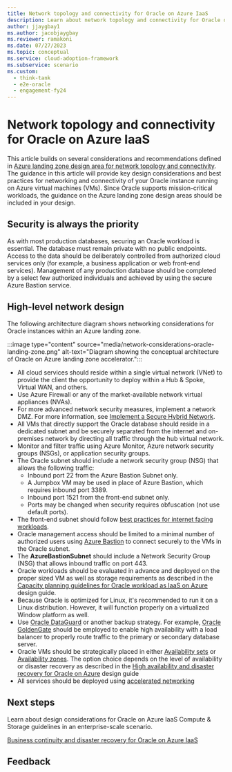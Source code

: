 ```yaml
---
title: Network topology and connectivity for Oracle on Azure IaaS
description: Learn about network topology and connectivity for Oracle on Azure IaaS.
author: jjaygbay1
ms.author: jacobjaygbay
ms.reviewer: ramakoni
ms.date: 07/27/2023
ms.topic: conceptual
ms.service: cloud-adoption-framework
ms.subservice: scenario
ms.custom: 
  - think-tank
  - e2e-oracle
  - engagement-fy24
---
```


# Network topology and connectivity for Oracle on Azure IaaS

This article builds on several considerations and recommendations defined in [Azure landing zone design area for network topology and connectivity](https://learn.microsoft.com/en-us/azure/cloud-adoption-framework/ready/landing-zone/design-area/network-topology-and-connectivity). The guidance in this article will provide key design considerations and best practices for networking and connectivity of your Oracle instance running on Azure virtual machines (VMs).  Since Oracle supports mission-critical workloads, the guidance on the Azure landing zone design areas should be included in your design.

## Security is always the priority

As with most production databases, securing an Oracle workload is essential.  The database must remain private with no public endpoints.  Access to the data should be deliberately controlled from authorized cloud services only (for example, a business application or web front-end services). Management of any production database should be completed by a select few authorized individuals and achieved by using the secure Azure Bastion service. 

## High-level network design

The following architecture diagram shows networking considerations for Oracle instances within an Azure landing zone.

:::image type="content" source="media/network-considerations-oracle-landing-zone.png" alt-text="Diagram showing the conceptual architecture of Oracle on Azure landing zone accelerator.":::

- All cloud services should reside within a single virtual network (VNet) to provide the client the opportunity to deploy within a Hub & Spoke, Virtual WAN, and others.
- Use Azure Firewall or any of the market-available network virtual appliances (NVAs).
- For more advanced network security measures, implement a network DMZ. For more information, see [Implement a Secure Hybrid Network](https://learn.microsoft.com/azure/architecture/reference-architectures/dmz/secure-vnet-dmz).
- All VMs that directly support the Oracle database should reside in a dedicated subnet and be securely separated from the internet and on-premises network by directing all traffic through the hub virtual network.
- Monitor and filter traffic using Azure Monitor, Azure network security groups (NSGs), or application security groups.
- The Oracle subnet should include a network security group (NSG) that allows the following traffic:
  - Inbound port 22 from the Azure Bastion Subnet only.
  - A Jumpbox VM may be used in place of Azure Bastion, which requires inbound port 3389.
  - Inbound port 1521 from the front-end subnet only.
  - Ports may be changed when security requires obfuscation (not use default ports). 
- The front-end subnet should follow [best practices for internet facing workloads](https://learn.microsoft.com/events/azure-iaas-day-2021/best-practices-securing-internet-facing-cloud-architecture-azure).
- Oracle management access should be limited to a minimal number of authorized users using [Azure Bastion](https://learn.microsoft.com/azure/bastion/) to connect securely to the VMs in the Oracle subnet.
- The **AzureBastionSubnet** should include a Network Security Group (NSG) that allows inbound traffic on port 443.
- Oracle workloads should be evaluated in advance and deployed on the proper sized VM as well as storage requirements as described in the [Capacity planning guidelines for Oracle workload as IaaS on Azure]() design guide.
- Because Oracle is optimized for Linux, it's recommended to run it on a Linux distribution. However, it will function properly on a virtualized Window platform as well.
- Use [Oracle DataGuard](https://learn.microsoft.com/azure/virtual-machines/workloads/oracle/configure-oracle-dataguard) or another backup strategy. For example, [Oracle GoldenGate](https://docs.oracle.com/goldengate/c1230/gg-winux/GGCON/introduction-oracle-goldengate.htm) should be employed to enable high availability with a load balancer to properly route traffic to the primary or secondary database server.
- Oracle VMs should be strategically placed in either [Availability sets](https://learn.microsoft.com/azure/virtual-machines/availability-set-overview) or [Availability zones](https://learn.microsoft.com/azure/reliability/availability-zones-overview). The option choice depends on the level of availability or disaster recovery as described in the [High availability and disaster recovery for Oracle on Azure]() design guide
- All services should be deployed using [accelerated networking](https://learn.microsoft.com/azure/virtual-network/accelerated-networking-overview)

## Next steps

Learn about design considerations for Oracle on Azure IaaS Compute & Storage guidelines in an enterprise-scale scenario. 

[Business continuity and disaster recovery for Oracle on Azure IaaS](https://microsofteur.sharepoint.com/:w:/t/DataMod/EV0lkrFLXaNGnSkrAz8gLToB7fnA5hCCqhg0vA1zV7Do2g?e=TgAFlf)

## Feedback